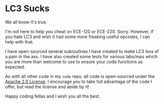 # LC3 Sucks

We all know it's true.

I'm not here to help you cheat on ECE-120 or ECE-220. Sorry. However, if you hate LC3 and wish it had some more freaking useful opcodes, I can help with that.

I have open-sourced several subroutines I have created to make LC3 less of a pain in the ass. I have also created some tests for various labs/mps which you are more than welcome to use to ensure your code functions as expected.

As with all other code in my `code` repo, all code is open-sourced under the [Apache 2.0 License](http://www.apache.org/licenses/LICENSE-2.0). I encourage you to take full advantage of the code I offer, but read the license and abide by it!

Happy coding fellas and I wish you all the best.

